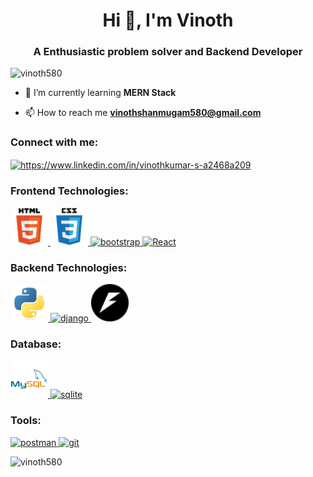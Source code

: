 <h1 align="center">Hi 👋, I'm Vinoth</h1>
<h3 align="center">A Enthusiastic problem solver and Backend Developer</h3>


<p align="left"> <img src="https://komarev.com/ghpvc/?username=vinoth580&label=Profile%20views&color=0e75b6&style=flat" alt="vinoth580" /> </p>

- 🌱 I’m currently learning **MERN Stack**

- 📫 How to reach me **vinothshanmugam580@gmail.com**

<h3 align="left">Connect with me:</h3>
<p align="left">
<a href="https://www.linkedin.com/in/vinothkumar-s-a2468a209" target="blank"><img align="center" src="https://raw.githubusercontent.com/rahuldkjain/github-profile-readme-generator/master/src/images/icons/Social/linked-in-alt.svg" alt="https://www.linkedin.com/in/vinothkumar-s-a2468a209" height="30" width="40" /></a>
</p>

<h3 align="left">Frontend Technologies:</h3>
  <a href="https://www.w3.org/html/" target="_blank" rel="noreferrer"> <img src="https://raw.githubusercontent.com/devicons/devicon/master/icons/html5/html5-original-wordmark.svg" alt="html5" width="60" height="60"/> </a> <a href="https://www.w3schools.com/css/" target="_blank" rel="noreferrer"> <img src="https://raw.githubusercontent.com/devicons/devicon/master/icons/css3/css3-original-wordmark.svg" alt="css3" width="60" height="60"/> </a> 
  <a href="https://upload.wikimedia.org/wikipedia/commons/b/b2/Bootstrap_logo.svg" target="_blank" rel="noreferrer"> <img src="https://upload.wikimedia.org/wikipedia/commons/b/b2/Bootstrap_logo.svg" alt="bootstrap" width="50" height="50"/> </a> 
  <a href="https://upload.wikimedia.org/wikipedia/commons/a/a7/React-icon.svg" target="_blank" rel="noreferrer"> <img src="https://upload.wikimedia.org/wikipedia/commons/a/a7/React-icon.svg" alt="React" width="50" height="50"/> </a> 
  
<h3 align="left">Backend Technologies:</h3>
<p align="left"> 
  <a href="https://www.python.org" target="_blank" rel="noreferrer"> <img src="https://raw.githubusercontent.com/devicons/devicon/master/icons/python/python-original.svg" alt="python" width="60" height="60"/> </a><a href="https://www.djangoproject.com/" target="_blank" rel="noreferrer"> <img src="https://cdn.worldvectorlogo.com/logos/django.svg" alt="django" width="60" height="60"/> </a> <a href="https://fastapi.tiangolo.com/" target="_blank" rel="noreferrer"><img src="https://raw.githubusercontent.com/simple-icons/simple-icons/3df8991a88f2433ddaedb0f78a247d5623cd6fe5/icons/fastapi.svg" alt="fast-api" width="60" height="60"/></a>
  
<h3 align="left">Database:</h3>
   <a href="https://www.mysql.com/" target="_blank" rel="noreferrer"> <img src="https://raw.githubusercontent.com/devicons/devicon/master/icons/mysql/mysql-original-wordmark.svg" alt="mysql" width="60" height="60"/> </a> <a href="https://www.sqlite.org/" target="_blank" rel="noreferrer"> <img src="https://www.vectorlogo.zone/logos/sqlite/sqlite-icon.svg" alt="sqlite" width="60" height="60"/> </a>
   
<h3 align="left">Tools:</h3>
  <a href="https://postman.com" target="_blank" rel="noreferrer"> <img src="https://www.vectorlogo.zone/logos/getpostman/getpostman-icon.svg" alt="postman" width="60" height="60"/> </a> 
  <a href="https://git-scm.com/" target="_blank" rel="noreferrer"> <img src="https://www.vectorlogo.zone/logos/git-scm/git-scm-icon.svg" alt="git" width="60" height="60"/> </a> </p>

<p><img align="left" src="https://github-readme-stats.vercel.app/api/top-langs?username=vinoth580&show_icons=true&locale=en&layout=compact" alt="vinoth580" /></p>

